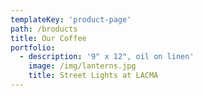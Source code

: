 ```yaml
---
templateKey: 'product-page'
path: /broducts
title: Our Coffee
portfolio:
  - description: '9" x 12", oil on linen'
    image: /img/lanterns.jpg
    title: Street Lights at LACMA
---
```

